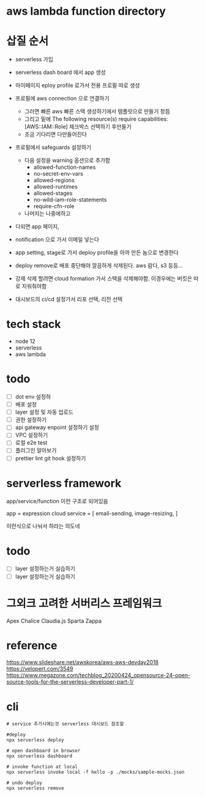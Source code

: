 # aws lambda function directory

# 삽질 순서

- serverless 가입
- serverless dash board 에서 app 생성

- 마이페이지 eploy profile 로가서 전용 프로필 따로 생성
- 프로필에 aws connection 으로 연결하기

  - 그러면 빠른 aws 빠른 스택 생성하기에서 탬플릿으로 만들기 창뜸
  - 그리고 밑에 The following resource(s) require capabilities: [AWS::IAM::Role] 체크박스 선택하기 후만들기
  - 조금 기다리면 다만들어진다

- 프로필에서 safeguards 설정하기

  - 다음 설정을 warning 옵션으로 추가함
    - allowed-function-names
    - no-secret-env-vars
    - allowed-regions
    - allowed-runtimes
    - allowed-stages
    - no-wild-iam-role-statements
    - require-cfn-role
  - 나머지는 나중에하고

- 다되면 app 페이지,
- notification 으로 가서 이메일 넣는다
- app setting, stage로 가서 deploy profile을 아까 만든 놈으로 변경한다

- deploy remove로 배포 중단해야 깔끔하게 삭제된다. aws 람다, s3 등등...

- 강제 삭제 할려면 cloud formation 가서 스택을 삭제해야함. 이경우에는 버킷은 따로 지워줘야함


- 대시보드의 ci/cd 설정가서 리포 선택, 리전 선택 

# tech stack

- node 12
- serverless
- aws lambda

# todo

- [ ] dot env 설정하
- [ ] 배포 설정
- [ ] layer 설정 및 자동 업로드
- [ ] 권한 설정하기
- [ ] api gateway enpoint 설정하기 설정
- [ ] VPC 설정하기
- [ ] 로컬 e2e test
- [ ] 플러그인 알아보기
- [ ] prettier lint git hook 설정하기

# serverless framework

app/service/function 이런 구조로 되어있음

app = expression cloud
service = [
email-sending,
image-resizing,
]

이런식으로 나눠서 하라는 의도네

# todo

- [ ] layer 설정하는거 실습하기
- [ ] layer 설정하는거 실습하기

# 그외크 고려한 서버리스 프레임워크

Apex
Chalice
Claudia.js
Sparta
Zappa

# reference

https://www.slideshare.net/awskorea/aws-aws-devday2018
https://velopert.com/3549
https://www.megazone.com/techblog_20200424_opensource-24-open-source-tools-for-the-serverless-developer-part-1/

# cli

```shell script
# service 추가시에는것 serverless 대시보드 참조할

#deploy
npx serverless deploy

# open dashboard in browser
npx serverless dashboard

# invoke function at local
npx serverless invoke local -f hello -p ./mocks/sample-mocks.json

# undo deploy
npx serverless remove
```
